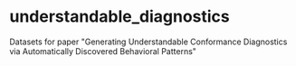# understandable_diagnostics
Datasets for paper "Generating Understandable Conformance Diagnostics via Automatically Discovered Behavioral Patterns"
